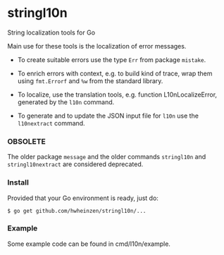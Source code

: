 # stringl10n
String localization tools for Go

Main use for these tools is the localization of error messages.

- To create suitable errors use the type `Err` from package `mistake`.

- To enrich errors with context, e.g. to build kind of trace, wrap them using `fmt.Errorf` and `%w` from the standard library.

- To localize, use the translation tools, e.g. function L10nLocalizeError, generated by the `l10n` command.

- To generate and to update the JSON input file for `l10n` use the `l10nextract` command.

### OBSOLETE
The older package `message` and the older commands `stringl10n` and `stringl10nextract` are considered deprecated.

### Install
Provided that your Go environment is ready, just do:

`$ go get github.com/hwheinzen/stringl10n/...`

### Example
Some example code can be found in cmd/l10n/example.
